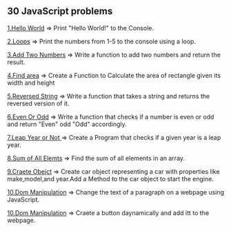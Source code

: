 ## 30 JavaScript problems

[1.Hello World](./1.Hello-World) => Print "Hello World!" to the Console.

[2.Loops](././2.Loops) => Print the numbers from 1-5 to the console using a loop.

[3.Add Two Numbers](././3.Add-Numbers) => Write a function to add two numbers and return the result.

[4.Find area](././4.Find-Area) => Create a Function to Calculate the area of rectangle given its width and height

[5.Reversed String](././5.RevString) => Write a function that takes a string  and returns the reversed version of it.


[6.Even Or Odd](././6.EvenOdd)  => Write a function that checks if a number is even or odd and return "Even" odd "Odd" accordingly.


[7.Leap Year or Not ](././7.LeapYear) => Create a Program that checks if a given year is a leap year.

[8.Sum of All Elemts](././8.SumOfEl)  => Find the sum of all elements in an array.

[9.Craete Obejct](././9.ObjectCar) => Create car object representing a car with properties like make,model,and year.Add a Method to the car object to start the engine.

[10.Dom Manipulation](././10.Dom) => Change the text of a paragraph on a webpage using JavaScript.

[10.Dom Manipulation](././10.Dom) => Craete a button daynamically and add itt to the webpage.